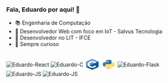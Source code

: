 ### Fala, Eduardo por aqui! 👋

- 📚 Engenharia de Computação
- 🌱 Desenvolvedor Web com foco em IoT - Salvus Tecnologia
- 🌱 Desenvolvedor no LIT - IFCE
- 💬 Sempre curioso

<div style="display: inline_block"><br> 
  <img align="center" alt="Eduardo-React" height="30" width="40" src="https://cdn.jsdelivr.net/gh/devicons/devicon@latest/icons/react/react-original.svg" />
  <img align="center" alt="Eduardo-C" height="30" width="40"src="https://cdn.jsdelivr.net/gh/devicons/devicon@latest/icons/nodejs/nodejs-original.svg" />        
  <img align="center" alt="Eduardo-C" height="30" width="40" src="https://raw.githubusercontent.com/devicons/devicon/master/icons/c/c-original.svg">
  <img align="center" alt="Eduardo-Python" height="30" width="40" src="https://raw.githubusercontent.com/devicons/devicon/master/icons/python/python-original.svg">
  <img align="center" alt="Eduardo-Flask" height="45" width="65" src="https://cdn.jsdelivr.net/gh/devicons/devicon/icons/flask/flask-original-wordmark.svg">
  <img align="center" alt="Eduardo-JS" height="30" width="40" src="https://cdn.jsdelivr.net/gh/devicons/devicon@latest/icons/javascript/javascript-original.svg">
  <img align="center" alt="Eduardo-JS" height="30" width="40" src="https://cdn.jsdelivr.net/gh/devicons/devicon@latest/icons/java/java-original.svg">
  <!--<img align="center" alt="Eduardo-Swift" height="30" width="40" src="https://cdn.jsdelivr.net/gh/devicons/devicon/icons/swift/swift-original.svg">
  <img align="center" alt="Eduardo-HTML" height="30" width="40" src="https://cdn.jsdelivr.net/gh/devicons/devicon/icons/html5/html5-original.svg">
  <img align="center" alt="Eduardo-Bootstrap" height="30" width="40" src="https://cdn.jsdelivr.net/gh/devicons/devicon/icons/bootstrap/bootstrap-original-wordmark.svg">
  <img align="center" alt="Eduardo-Arduino" height="30" width="40" src="https://cdn.jsdelivr.net/gh/devicons/devicon/icons/arduino/arduino-original-wordmark.svg">
  <img align="center" alt="Eduardo-Linux" height="30" width="40" src="https://cdn.jsdelivr.net/gh/devicons/devicon/icons/linux/linux-original.svg">
</div>-->


  
